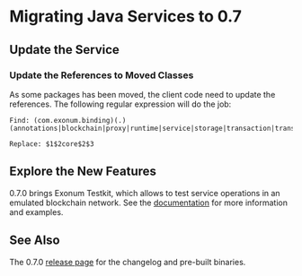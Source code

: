 # Migrating Java Services to 0.7

## Update the Service

### Update the References to Moved Classes

As some packages has been moved, the client code need to update the references.
The following regular expression will do the job:

```
Find: (com.exonum.binding)(.)(annotations|blockchain|proxy|runtime|service|storage|transaction|transport|util)

Replace: $1$2core$2$3
```

## Explore the New Features

0.7.0 brings Exonum Testkit, which allows to test service operations in an emulated blockchain
network. See the [documentation][testkit-documentation] for more information and examples.

## See Also

The 0.7.0 [release page][release-page] for the changelog and pre-built binaries.

[release-page]: https://github.com/exonum/exonum-java-binding/releases/tag/ejb/v0.7.0
[testkit-documentation]: https://exonum.com/doc/version/0.11/get-started/java-binding/#testing   
